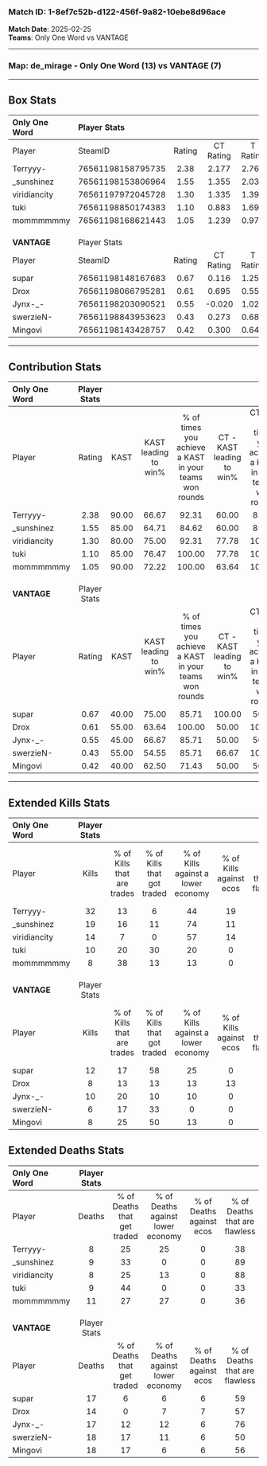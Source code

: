 ### Match ID: 1-8ef7c52b-d122-456f-9a82-10ebe8d96ace  
**Match Date**: 2025-02-25  
**Teams**: Only One Word vs VANTAGE  

---  

### **Map**: de_mirage - Only One Word (13) vs VANTAGE (7)  
---  

## Box Stats  

| **Only One Word** | Player Stats      |        |           |          |       |       |       |         |        |      |     |
| :- | :- | :-: | :-: | :-: | :-: | :-: | :-: | :-: | :-: | :-: | :-: |
| Player            | SteamID           | Rating | CT Rating | T Rating | KAST  |  ADR  | Kills | Assists | Deaths | K/D  | HS% |
| Terryyy-          | 76561198158795735 |  2.38  |   2.177   |  2.767   | 90.00 | 143.6 |  32   |    7    |   8    | 4.00 | 56  |
| _sunshinez        | 76561198153806964 |  1.55  |   1.355   |  2.035   | 85.00 | 85.7  |  19   |    2    |   9    | 2.11 | 68  |
| viridiancity      | 76561197972045728 |  1.30  |   1.335   |  1.392   | 80.00 | 71.5  |  14   |    7    |   8    | 1.75 | 21  |
| tuki              | 76561198850174383 |  1.10  |   0.883   |  1.699   | 85.00 | 63.6  |  10   |    5    |   9    | 1.11 | 60  |
| mommmmmmy         | 76561198168621443 |  1.05  |   1.239   |  0.977   | 90.00 | 70.4  |   8   |   11    |   11   | 0.73 | 50  |
|                   |                   |        |           |          |       |       |       |         |        |      |     |
|                   |                   |        |           |          |       |       |       |         |        |      |     |
|                   |                   |        |           |          |       |       |       |         |        |      |     |
| **VANTAGE**       | Player Stats      |        |           |          |       |       |       |         |        |      |     |
| Player            | SteamID           | Rating | CT Rating | T Rating | KAST  |  ADR  | Kills | Assists | Deaths | K/D  | HS% |
| supar             | 76561198148167683 |  0.67  |   0.116   |  1.254   | 40.00 | 78.3  |  12   |    1    |   17   | 0.71 | 66  |
| Drox              | 76561198066795281 |  0.61  |   0.695   |  0.557   | 55.00 | 53.0  |   8   |    1    |   14   | 0.57 | 37  |
| Jynx-_-           | 76561198203090521 |  0.55  |  -0.020   |  1.024   | 45.00 | 57.5  |  10   |    0    |   17   | 0.59 | 60  |
| swerzieN-         | 76561198843953623 |  0.43  |   0.273   |  0.681   | 55.00 | 54.4  |   6   |    2    |   18   | 0.33 | 100 |
| Mingovi           | 76561198143428757 |  0.42  |   0.300   |  0.640   | 40.00 | 60.7  |   8   |    2    |   18   | 0.44 | 25  |
---  

## Contribution Stats  

| **Only One Word** | Player Stats |       |                      |                                                        |                           |                                                             |                          |                                                            |
| :- | :-: | :-: | :-: | :-: | :-: | :-: | :-: | :-: |
| Player            |    Rating    | KAST  | KAST leading to win% | % of times you achieve a KAST in your teams won rounds | CT - KAST leading to win% | CT - % of times you achieve a KAST in your teams won rounds | T - KAST leading to win% | T - % of times you achieve a KAST in your teams won rounds |
| Terryyy-          |     2.38     | 90.00 |        66.67         |                         92.31                          |           60.00           |                            85.71                            |          75.00           |                           100.00                           |
| _sunshinez        |     1.55     | 85.00 |        64.71         |                         84.62                          |           60.00           |                            85.71                            |          71.43           |                           83.33                            |
| viridiancity      |     1.30     | 80.00 |        75.00         |                         92.31                          |           77.78           |                           100.00                            |          71.43           |                           83.33                            |
| tuki              |     1.10     | 85.00 |        76.47         |                         100.00                         |           77.78           |                           100.00                            |          75.00           |                           100.00                           |
| mommmmmmy         |     1.05     | 90.00 |        72.22         |                         100.00                         |           63.64           |                           100.00                            |          85.71           |                           100.00                           |
|                   |              |       |                      |                                                        |                           |                                                             |                          |                                                            |
|                   |              |       |                      |                                                        |                           |                                                             |                          |                                                            |
|                   |              |       |                      |                                                        |                           |                                                             |                          |                                                            |
| **VANTAGE**       | Player Stats |       |                      |                                                        |                           |                                                             |                          |                                                            |
| Player            |    Rating    | KAST  | KAST leading to win% | % of times you achieve a KAST in your teams won rounds | CT - KAST leading to win% | CT - % of times you achieve a KAST in your teams won rounds | T - KAST leading to win% | T - % of times you achieve a KAST in your teams won rounds |
| supar             |     0.67     | 40.00 |        75.00         |                         85.71                          |          100.00           |                            50.00                            |          71.43           |                           100.00                           |
| Drox              |     0.61     | 55.00 |        63.64         |                         100.00                         |           50.00           |                           100.00                            |          71.43           |                           100.00                           |
| Jynx-_-           |     0.55     | 45.00 |        66.67         |                         85.71                          |           50.00           |                            50.00                            |          71.43           |                           100.00                           |
| swerzieN-         |     0.43     | 55.00 |        54.55         |                         85.71                          |           66.67           |                           100.00                            |          50.00           |                           80.00                            |
| Mingovi           |     0.42     | 40.00 |        62.50         |                         71.43                          |           50.00           |                            50.00                            |          66.67           |                           80.00                            |
---  

## Extended Kills Stats  

| **Only One Word** | Player Stats |                            |                            |                                    |                         |                              |                                 |                                       |                    |           |
| :- | :-: | :-: | :-: | :-: | :-: | :-: | :-: | :-: | :-: | :-: |
| Player            |    Kills     | % of Kills that are trades | % of Kills that got traded | % of Kills against a lower economy | % of Kills against ecos | % of Kills that are flawless | % of Kills that are close duels | % of Kills that are assisted by flash | Pistol Round Kills | AWP Kills |
| Terryyy-          |      32      |             13             |             6              |                 44                 |           19            |              59              |                3                |                   6                   |         0          |     5     |
| _sunshinez        |      19      |             16             |             11             |                 74                 |           11            |              58              |               16                |                   5                   |         1          |     2     |
| viridiancity      |      14      |             7              |             0              |                 57                 |           14            |              64              |               14                |                   0                   |         5          |     1     |
| tuki              |      10      |             20             |             30             |                 20                 |            0            |              40              |                0                |                  10                   |         0          |     0     |
| mommmmmmy         |      8       |             38             |             13             |                 13                 |            0            |              75              |                0                |                   0                   |         0          |     0     |
|                   |              |                            |                            |                                    |                         |                              |                                 |                                       |                    |           |
|                   |              |                            |                            |                                    |                         |                              |                                 |                                       |                    |           |
|                   |              |                            |                            |                                    |                         |                              |                                 |                                       |                    |           |
| **VANTAGE**       | Player Stats |                            |                            |                                    |                         |                              |                                 |                                       |                    |           |
| Player            |    Kills     | % of Kills that are trades | % of Kills that got traded | % of Kills against a lower economy | % of Kills against ecos | % of Kills that are flawless | % of Kills that are close duels | % of Kills that are assisted by flash | Pistol Round Kills | AWP Kills |
| supar             |      12      |             17             |             58             |                 25                 |            0            |              67              |               17                |                   8                   |         2          |     4     |
| Drox              |      8       |             13             |             13             |                 13                 |           13            |              63              |                0                |                   0                   |         0          |     1     |
| Jynx-_-           |      10      |             20             |             10             |                 10                 |            0            |              20              |               20                |                   0                   |         0          |     0     |
| swerzieN-         |      6       |             17             |             33             |                 0                  |            0            |              67              |                0                |                   0                   |         0          |     1     |
| Mingovi           |      8       |             25             |             50             |                 13                 |            0            |              75              |                0                |                   0                   |         5          |     0     |
## Extended Deaths Stats  

| **Only One Word** | Player Stats |                             |                                   |                          |                               |                            |                           |               |
| :- | :-: | :-: | :-: | :-: | :-: | :-: | :-: | :-: |
| Player            |    Deaths    | % of Deaths that get traded | % of Deaths against lower economy | % of Deaths against ecos | % of Deaths that are flawless | % of Deaths that are close | % of Deaths while blinded | Deaths to AWP |
| Terryyy-          |      8       |             25              |                25                 |            0             |              38               |             13             |             0             |       0       |
| _sunshinez        |      9       |             33              |                 0                 |            0             |              89               |             0              |             0             |       2       |
| viridiancity      |      8       |             25              |                13                 |            0             |              88               |             13             |             0             |       4       |
| tuki              |      9       |             44              |                 0                 |            0             |              33               |             11             |            11             |       1       |
| mommmmmmy         |      11      |             27              |                27                 |            0             |              36               |             9              |             0             |       0       |
|                   |              |                             |                                   |                          |                               |                            |                           |               |
|                   |              |                             |                                   |                          |                               |                            |                           |               |
|                   |              |                             |                                   |                          |                               |                            |                           |               |
| **VANTAGE**       | Player Stats |                             |                                   |                          |                               |                            |                           |               |
| Player            |    Deaths    | % of Deaths that get traded | % of Deaths against lower economy | % of Deaths against ecos | % of Deaths that are flawless | % of Deaths that are close | % of Deaths while blinded | Deaths to AWP |
| supar             |      17      |              6              |                 6                 |            6             |              59               |             6              |            12             |       2       |
| Drox              |      14      |              0              |                 7                 |            7             |              57               |             7              |             7             |       0       |
| Jynx-_-           |      17      |             12              |                12                 |            6             |              76               |             0              |             0             |       1       |
| swerzieN-         |      18      |             17              |                11                 |            6             |              50               |             11             |             6             |       0       |
| Mingovi           |      18      |             17              |                 6                 |            6             |              56               |             11             |             0             |       3       |
